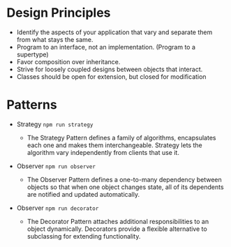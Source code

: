 # Design Principles
- Identify the aspects of your application that vary and separate them from what stays the same.
- Program to an interface, not an implementation. (Program to a supertype)
- Favor composition over inheritance.
- Strive for loosely coupled designs between objects that interact.
- Classes should be open for extension, but closed for modification

# Patterns
* Strategy `npm run strategy`
  * The Strategy Pattern defines a family of algorithms, encapsulates each one and makes them interchangeable. Strategy lets the algorithm vary independently from clients that use it.
* Observer `npm run observer`
  * The Observer Pattern defines a one-to-many dependency between objects so that when one object changes state, all of its dependents are notified and updated automatically.

* Observer `npm run decorator`
  * The Decorator Pattern attaches additional responsibilities to an object dynamically. Decorators provide a flexible alternative to subclassing for extending functionality.


